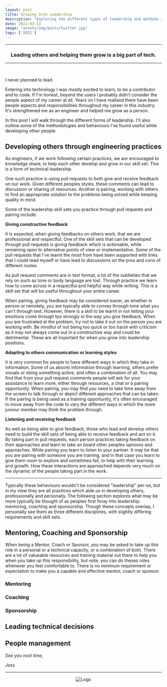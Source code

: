 ```yaml
---
layout: post
title: Growing Into Leadership
description: "Exploring the different types of leadership and methods you can use within technology."
date: 2022-03-13
image: "assets/img/posts/twitter.jpg"
tags: ['2022']
---
```


----
<center>
<h3> Leading others and helping them grow is a big part of tech. </h3>
</center>

---

<br/>

I never planned to lead.

Entering into technology I was mostly excited to learn, to be a contributor and to code. If I'm honest, beyond the users I probably didn't consider the people aspect of my career at all. Years on I have realised there have been people aspects and responsibilities throughout my career in this industry. It's strengthened me as an engineer and helped me grow as a person.

In this post I will walk through the different forms of leadership. I'll also outline some of the methodologies and behaviours I've found useful while developing other people.

## Developing others through engineering practices

As engineers, if we work following certain practices, we are encouraged to knowledge share; to help each other develop and grow in our skill set. This is a form of technical leadership. 

One such practice is using pull requests to both give and receive feedback on our work. Given different peoples styles, these comments can lead to discussion or sharing of resources. Another is pairing, working with others to find an appropriate solution to the problems being solved while keeping quality in mind.

Some of the leadership skill sets you practice through pull requests and pairing include:

**Giving constructive feedback**

It is expected, when giving feedbacks on others work, that we are professional and respectful. One of the skill sets that can be developed through pull requests is giving feedback which is actionable, while remaining open to alternative points of view or implementation. Some of the pull requests that I've learnt the most from have been supported with links that I could read myself or have lead to discussions on the pros and cons of different routes.

As pull request comments are in text format, a lot of the subtleties that we rely on such as tone or body language are lost. Through practice we learn how to come across in a respectful and helpful way while writing. This is a skill set that will be useful throughout your entire career.

When pairing, giving feedback may be considered easier, as whether in person or remotely, you are typically able to convey through tone what you can't through text. However, there is a skill to be learnt in not letting your emotions come through too strongly in the way you give feedback. When you are frustrated at the problem, try not to take it out on the person you are working with. Be mindful of not being too quick or too harsh with criticism as it may not always come out in a constructive way and could be detrimental. These are all important for when you grow into leadership positions.

**Adapting to others communication or learning styles**

It is very common for people to have different ways in which they take in information. Some of us absorb information through learning, others prefer visuals or doing something active, and often a combination of all. You may find that from your pull request comments people will ask for your assistance to learn more, either through resources, a chat or a pairing opportunity. When pairing, you may find you need to take time away from the screen to talk through or depict different approaches that can be taken. If the pairing is being used as a training opportunity, it's often encouraged to move away from the code to vary the different ways in which the more juniour member may think the problem through.

**Listening and receiving feedback**

As well as being able to give feedback, those who lead and develop others need to build the skill sets of being able to receive feedback and act on it. By taking part in pull requests, each person practices taking feedback on their approaches and learn to take on board other peoples opinions and approaches. While pairing you learn to listen to your partner. It may be that you are pairing with someone you are training, and in that case you learn to give them room to explore and sometimes fail, to help with their learning and growth. How these interactions are approached depends very much on the dynamic of the people taking part in the work.

- - - 

Typically these behaviours wouldn't be considered "leadership" per-se, but in my view they are all practices which aide us in developing others, professionally and personally. The following section explores what may be more typically be thought of as peoples first foray into leadership: mentoring, coaching and sponsorship. Though these concepts overlap, I personally see them as three different disciplines, with slightly differing requirements and skill sets.

## Mentoring, Coaching and Sponsorship

When being a Mentor, Coach or Sponsor, you may be asked to take up this role in a personal or a technical capacity, or a combination of both. There are a lot of valueable resources and training material out there to help you when you take up this responsibility, but note, you can do theses roles whenever you feel comfortable to. There is no minimum requirement or expectation to make you a capable and effective mentor, coach or sponsor.

### Mentoring

### Coaching

### Sponsorship


## Leading technical decisions


## People management



_See you next time,_

_Jess_


---

<div style="text-align:center" markdown="1">
<img src="{{site.baseurl}}/assets/img/logo.png" alt="Logo">
</div>
